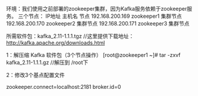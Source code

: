 环境：我们使用之前部署的zookeeper集群，因为Kafka服务依赖于zookeeper服务。
三个节点： IP地址		主机名			节点
	192.168.200.169		zookeeper1		集群节点
	192.168.200.170		zookeeper2		集群节点
	192.168.200.171		zookeeper3		集群节点

所需软件包：kafka_2.11-1.1.1.tgz				//这里提供下载地址：http://kafka.apache.org/downloads.html

1：解压缩 Kafka 软件包（3个节点操作）
[root@zookeeper1 ~]# tar -zxvf kafka_2.11-1.1.1.gz	//解压到 /root下

2：修改3个基点配置文件

zookeeper.connect=localhost:2181
broker.id=0